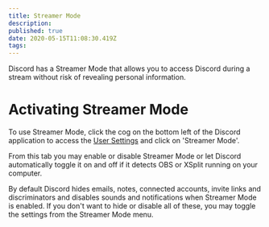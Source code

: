 ```yaml
---
title: Streamer Mode
description: 
published: true
date: 2020-05-15T11:08:30.419Z
tags: 
---
```


Discord has a Streamer Mode that allows you to access Discord during a stream without risk of revealing personal information.

# Activating Streamer Mode
To use Streamer Mode, click the cog on the bottom left of the Discord application to access the [User Settings](/user-settings) and click on 'Streamer Mode'.

From this tab you may enable or disable Streamer Mode or let Discord automatically toggle it on and off if it detects OBS or XSplit running on your computer.

By default Discord hides emails, notes, connected accounts, invite links and discriminators and disables sounds and notifications when Streamer Mode is enabled. If you don't want to hide or disable all of these, you may toggle the settings from the Streamer Mode menu. 